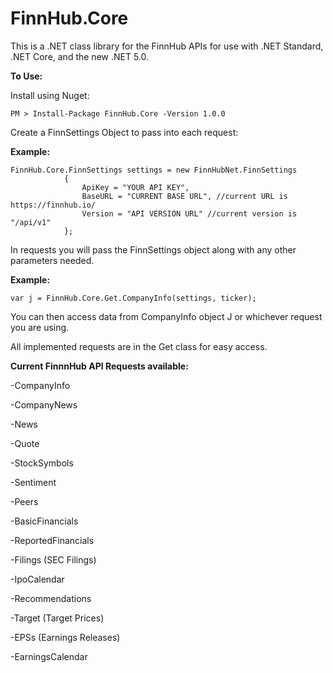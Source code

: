 # FinnHub.Core
This is a .NET class library for the FinnHub APIs for use with .NET Standard, .NET Core, and the new .NET 5.0.


**To Use:**

Install using Nuget: 

```
PM > Install-Package FinnHub.Core -Version 1.0.0
```

Create a FinnSettings Object to pass into each request:

**Example:**

```
FinnHub.Core.FinnSettings settings = new FinnHubNet.FinnSettings
            {
                ApiKey = "YOUR API KEY",
                BaseURL = "CURRENT BASE URL", //current URL is https://finnhub.io/
                Version = "API VERSION URL" //current version is "/api/v1"
            };
```


In requests you will pass the FinnSettings object along with any other parameters needed.

**Example:**

```
var j = FinnHub.Core.Get.CompanyInfo(settings, ticker);
```
You can then access data from CompanyInfo object J or whichever request you are using.

All implemented requests are in the Get class for easy access.

**Current FinnnHub API Requests available:**

-CompanyInfo

-CompanyNews

-News

-Quote

-StockSymbols

-Sentiment

-Peers

-BasicFinancials

-ReportedFinancials

-Filings (SEC Filings)

-IpoCalendar

-Recommendations

-Target (Target Prices)

-EPSs (Earnings Releases)

-EarningsCalendar
